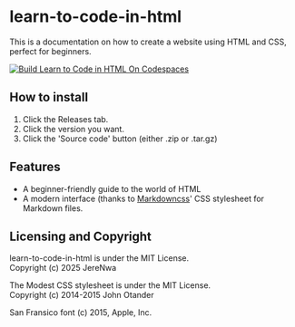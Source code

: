 # learn-to-code-in-html
This is a documentation on how to create a website using HTML and CSS, perfect for beginners.


[![Build Learn to Code in HTML On Codespaces](https://github.com/codespaces/badge.svg)](https://github.com/codespaces/new/?repo=github)


## How to install
1. Click the Releases tab.
2. Click the version you want.
3. Click the 'Source code' button (either .zip or .tar.gz)

## Features
* A beginner-friendly guide to the world of HTML
* A modern interface (thanks to [Markdowncss](https://github.com/Markdowncss)' CSS stylesheet for Markdown files.

## Licensing and Copyright
learn-to-code-in-html is under the MIT License.<br/>
Copyright (c) 2025 JereNwa

The Modest CSS stylesheet is under the MIT License.<br/>
Copyright (c) 2014-2015 John Otander

San Fransico font (c) 2015, Apple, Inc.


